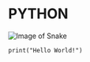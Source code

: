 # **PYTHON**

![Image of Snake](https://cdn.ttgtmedia.com/visuals/ComputerWeekly/Hero%20Images/Snake-hero-AdobeStock_264973680.jpg)

`
print("Hello World!")
`
